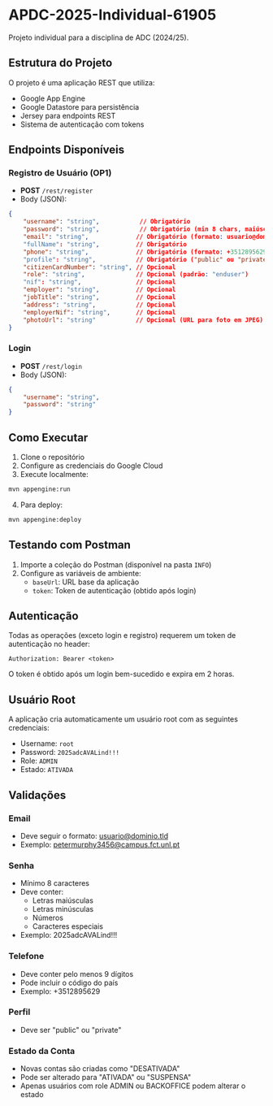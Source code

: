 # APDC-2025-Individual-61905

Projeto individual para a disciplina de ADC (2024/25).

## Estrutura do Projeto

O projeto é uma aplicação REST que utiliza:
- Google App Engine
- Google Datastore para persistência
- Jersey para endpoints REST
- Sistema de autenticação com tokens

## Endpoints Disponíveis

### Registro de Usuário (OP1)
- **POST** `/rest/register`
- Body (JSON):
```json
{
    "username": "string",           // Obrigatório
    "password": "string",           // Obrigatório (min 8 chars, maiúsculas, minúsculas, números e especiais)
    "email": "string",             // Obrigatório (formato: usuario@dominio.tld)
    "fullName": "string",          // Obrigatório
    "phone": "string",             // Obrigatório (formato: +3512895629)
    "profile": "string",           // Obrigatório ("public" ou "private")
    "citizenCardNumber": "string", // Opcional
    "role": "string",              // Opcional (padrão: "enduser")
    "nif": "string",               // Opcional
    "employer": "string",          // Opcional
    "jobTitle": "string",          // Opcional
    "address": "string",           // Opcional
    "employerNif": "string",       // Opcional
    "photoUrl": "string"           // Opcional (URL para foto em JPEG)
}
```

### Login
- **POST** `/rest/login`
- Body (JSON):
```json
{
    "username": "string",
    "password": "string"
}
```

## Como Executar

1. Clone o repositório
2. Configure as credenciais do Google Cloud
3. Execute localmente:
```bash
mvn appengine:run
```
4. Para deploy:
```bash
mvn appengine:deploy
```

## Testando com Postman

1. Importe a coleção do Postman (disponível na pasta `INFO`)
2. Configure as variáveis de ambiente:
   - `baseUrl`: URL base da aplicação
   - `token`: Token de autenticação (obtido após login)

## Autenticação

Todas as operações (exceto login e registro) requerem um token de autenticação no header:
```
Authorization: Bearer <token>
```

O token é obtido após um login bem-sucedido e expira em 2 horas.

## Usuário Root

A aplicação cria automaticamente um usuário root com as seguintes credenciais:
- Username: `root`
- Password: `2025adcAVALind!!!`
- Role: `ADMIN`
- Estado: `ATIVADA`

## Validações

### Email
- Deve seguir o formato: usuario@dominio.tld
- Exemplo: petermurphy3456@campus.fct.unl.pt

### Senha
- Mínimo 8 caracteres
- Deve conter:
  - Letras maiúsculas
  - Letras minúsculas
  - Números
  - Caracteres especiais
- Exemplo: 2025adcAVALind!!!

### Telefone
- Deve conter pelo menos 9 dígitos
- Pode incluir o código do país
- Exemplo: +3512895629

### Perfil
- Deve ser "public" ou "private"

### Estado da Conta
- Novas contas são criadas como "DESATIVADA"
- Pode ser alterado para "ATIVADA" ou "SUSPENSA"
- Apenas usuários com role ADMIN ou BACKOFFICE podem alterar o estado

